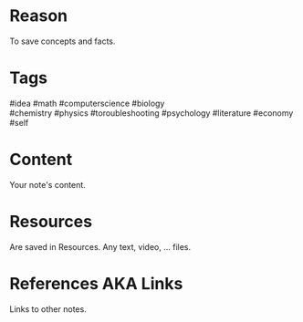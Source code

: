 # Reason
To save concepts and facts.

# Tags
#idea 
#math 
#computerscience 
#biology  
#chemistry 
#physics 
#toroubleshooting 
#psychology 
#literature 
#economy 
#self 

# Content
Your note's content.

# Resources
Are saved in Resources.
Any text, video, ... files.

# References AKA Links
Links to other notes.

